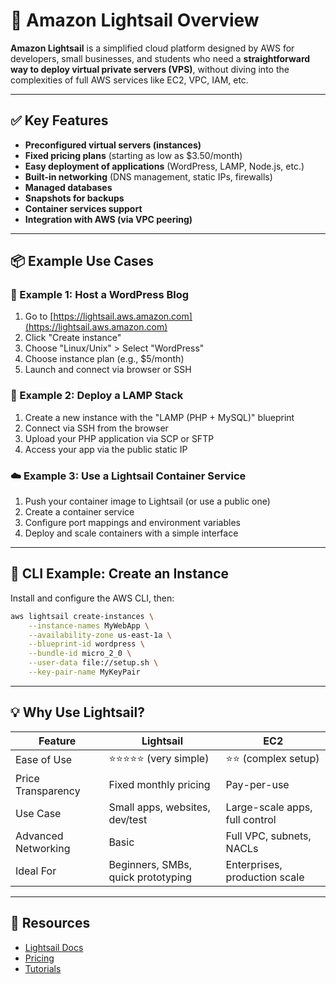 
# 🌟 Amazon Lightsail Overview

**Amazon Lightsail** is a simplified cloud platform designed by AWS for developers, small businesses, and students who need a **straightforward way to deploy virtual private servers (VPS)**, without diving into the complexities of full AWS services like EC2, VPC, IAM, etc.

---

## ✅ Key Features

- **Preconfigured virtual servers (instances)**
- **Fixed pricing plans** (starting as low as $3.50/month)
- **Easy deployment of applications** (WordPress, LAMP, Node.js, etc.)
- **Built-in networking** (DNS management, static IPs, firewalls)
- **Managed databases**
- **Snapshots for backups**
- **Container services support**
- **Integration with AWS (via VPC peering)**

---

## 📦 Example Use Cases

### 📰 Example 1: Host a WordPress Blog

1. Go to [https://lightsail.aws.amazon.com](https://lightsail.aws.amazon.com)
2. Click "Create instance"
3. Choose "Linux/Unix" > Select "WordPress"
4. Choose instance plan (e.g., $5/month)
5. Launch and connect via browser or SSH

### 🧪 Example 2: Deploy a LAMP Stack

1. Create a new instance with the "LAMP (PHP + MySQL)" blueprint
2. Connect via SSH from the browser
3. Upload your PHP application via SCP or SFTP
4. Access your app via the public static IP

### ☁️ Example 3: Use a Lightsail Container Service

1. Push your container image to Lightsail (or use a public one)
2. Create a container service
3. Configure port mappings and environment variables
4. Deploy and scale containers with a simple interface

---

## 🧰 CLI Example: Create an Instance

Install and configure the AWS CLI, then:

```bash
aws lightsail create-instances \
    --instance-names MyWebApp \
    --availability-zone us-east-1a \
    --blueprint-id wordpress \
    --bundle-id micro_2_0 \
    --user-data file://setup.sh \
    --key-pair-name MyKeyPair
```

---

## 💡 Why Use Lightsail?

| Feature              | Lightsail                        | EC2                            |
|----------------------|----------------------------------|--------------------------------|
| Ease of Use          | ⭐⭐⭐⭐⭐ (very simple)              | ⭐⭐ (complex setup)            |
| Price Transparency   | Fixed monthly pricing            | Pay-per-use                    |
| Use Case             | Small apps, websites, dev/test   | Large-scale apps, full control |
| Advanced Networking  | Basic                            | Full VPC, subnets, NACLs       |
| Ideal For            | Beginners, SMBs, quick prototyping| Enterprises, production scale  |

---

## 🔗 Resources

- [Lightsail Docs](https://docs.aws.amazon.com/lightsail/)
- [Pricing](https://aws.amazon.com/lightsail/pricing/)
- [Tutorials](https://lightsail.aws.amazon.com/ls/docs/en_us/articles/amazon-lightsail-how-to-create-a-wordpress-site)
